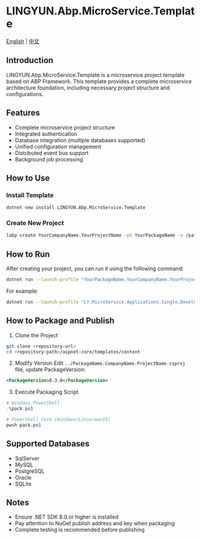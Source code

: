 # LINGYUN.Abp.MicroService.Template

[English](README.md) | [中文](README.zh-CN.md)

## Introduction

LINGYUN.Abp.MicroService.Template is a microservice project template based on ABP Framework. This template provides a complete microservice architecture foundation, including necessary project structure and configurations.

## Features

- Complete microservice project structure
- Integrated authentication
- Database integration (multiple databases supported)
- Unified configuration management
- Distributed event bus support
- Background job processing

## How to Use

### Install Template

```bash
dotnet new install LINGYUN.Abp.MicroService.Template
```

### Create New Project

```bash
labp create YourCompanyName.YourProjectName -pk YourPackageName -o /path/to/output --dbms MySql --cs "Server=127.0.0.1;Database=YourDatabase;User Id=your_user;Password=your_password;SslMode=None" --no-random-port
```

## How to Run

After creating your project, you can run it using the following command:

```bash
dotnet run --launch-profile "YourPackageName.YourCompanyName.YourProjectName.Development"
```

For example:
```bash
dotnet run --launch-profile "LY.MicroService.Applications.Single.Development"
```

## How to Package and Publish

1. Clone the Project

```bash
git clone <repository-url>
cd <repository-path>/aspnet-core/templates/content
```

2. Modify Version
   Edit `../PackageName.CompanyName.ProjectName.csproj` file, update PackageVersion:

```xml
<PackageVersion>8.3.0</PackageVersion>
```

3. Execute Packaging Script

```powershell
# Windows PowerShell
.\pack.ps1

# PowerShell Core (Windows/Linux/macOS)
pwsh pack.ps1
```

## Supported Databases

- SqlServer
- MySQL
- PostgreSQL
- Oracle
- SQLite

## Notes

- Ensure .NET SDK 8.0 or higher is installed
- Pay attention to NuGet publish address and key when packaging
- Complete testing is recommended before publishing
